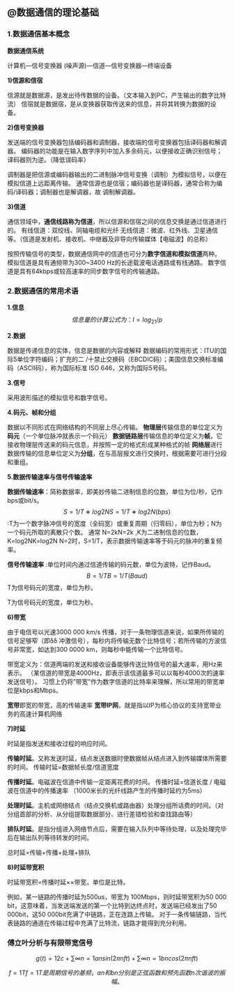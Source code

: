 ## @数据通信的理论基础

### **1.数据通信基本概念**

**数据通信系统**

计算机—信号变换器 (噪声源)—信道—信号变换器—终端设备

**1)信源和信宿**

信源就是数据源，是发出待传数据的设备。（文本输入到PC，产生输出的数字比特流）
信宿就是数据宿，是从变换器获取传送来的信息，并将其转换为数据的设备。

**2)信号变换器**

发送端的信号变换器包括编码器和调制器，接收端的信号变换器包括译码器和解调器。
编码器的功能是在输入数字序列中加入多余码元，以便接收正确识别信号；译码器则为逆。（降低误码率）

调制器是把信源或编码器输出的二进制脉冲信号变换（调制）为模拟信号，以便在模拟信道上远距离传输。
通常信源也是信宿；编码器也是译码器，通常合称为编码/译码器；调制器也是解调器，故 调制解调器。

**3)信道**

通信领域中，**通信线路称为信道**，所以信源和信宿之间的信息交换是通过信道进行的。
有线信道：双绞线、同轴电缆和光纤
无线信道：微波、红外线、卫星通信等。（信道是发射机、接收机、中继器及非导向传输媒体【电磁波】的总称）

按照传输信号的类型，数据通信网中的信道也可分为**数字信道和模拟信道**两种。
模拟信道是具有通频带为300~3400 Hz的长途载波电话通路或有线通路。
数字信道是具有64kbps或较高速率的同步数字信号的传输通路。

### **2.数据通信的常用术语**

**1.信息**
$$
信息量的计算公式为：I=log_21/p
$$

**2.数据**

数据是传递信息的实体，信息是数据的内容或解释
数据编码的常用形式：ITU的国际5单位字符编码；扩充的二 /十禁止交换码（EBCDIC码）；美国信息交换标准编码（ASCII码），称为国际标准 ISO 646，又称为国际5号码。

**3.信号**

采用波形描述的模拟信号和数字信号。

**4.码元、帧和分组**

数据以不同形式在网络结构的不同层上尽心传输。
**物理层**传输信息的单位定义为**码元**（一个单位脉冲就表示一个码元）
**数据链路层**传输信息的单位定义为**帧**，它接收物理层传送来的码元信息，并按照一定的格式形成某种格式的帧
**网络层**进行数据传输的信息单位定义为**分组**，在与高层报文进行交换时，根据需要可进行分段和重组。

**5.数据传输速率与信号传输速率**

**数据传输速率**：简称数据率，即美妙传输二进制信息的位数，单位为位/秒，记作bps或bit/s。
$$
S=1/T∗log2NS=1/T∗log2⁡N(bps)
$$
:T为一个数字脉冲信号的宽度（全码宽）或重复周期（归零码），单位为秒；N为一个码元所取的离散只个数。
通常 N=2kN=2k ,K为二进制信息的位数，K=log2NK=log2N N=2时，S=1/T，表示数据传输速率等于码元的脉冲的重复频率。

**信号传输速率** :单位时间内通过信道传输的码元数，单位为波特，记作Baud。
$$
B=1/TB=1/T(Baud)
$$
T为信号码元的宽度，单位为秒。

T为信号码元的宽度，单位为秒。

**6)带宽**

由于电信号以光速3000 000 km/s 传播，对于一条物理信道来说，如果所传输的信号足够窄（即δδ 冲激信号），每秒内将传输无数个比特信号；若所传输的方波信号非常宽，如达到300 0000 km，则每秒中能传输一个比特信号。

带宽定义为：信道两端的发送和接收设备能够传送比特信号的最大速率，用Hz来表示。
（某信道的带宽是4000Hz，即表示该信道最多可以以每秒4000次的速率发送信号）。
习惯上仍将”带宽”作为数字信道的比特率来理解，所以常用的带宽单位是kbps和Mbps。

**宽带**即宽的带宽，高的传输速率
**宽带IP网**，就是指以IP为核心协议的支持宽带业务的高速计算机网络

**7)时延**

时延是指发送和接收过程的响应时间。

**传输时延**。又称发送时延，结点发送数据时使数据帧从结点进入到传输媒体所需要的时间。
传输时延=数据帧长度/信道宽度

**传播时延**。电磁波在信道中传输一定距离花费的时间。
传播时延=信道长度 / 电磁波在信道中的传播速率 （1000米长的光纤线路产生的传播时延约为5ms）

**处理时延**。主机或网络结点（结点交换机或路由器）处理分组所话费的时间。（对分组首部的分析、从分组提取数据部分、进行差错检验和查找路由等）

**排队时延**。是指分组进入网络节点后，需要在输入队列中等待处理，以及处理完毕后在输出队列等待转发的时间。

总时延=传输+传播+处理+排队

**8)时延带宽积**

时延带宽积=传播时延××带宽，单位是比特。

例如，某一链路的传播时延为500us，带宽为 100Mbps，则时延带宽积为50 000 bit，这意味着，当发送端发送的第一个比特到达终点时，发送端已经发出了50 000bit，这50 000bit充满了中链路，正在连路上传输。
对于一条传输链路，当代表链路的通道在传输过程中充满了比特流，链路才能得到充分利用。

### 傅立叶分析与有限带宽信号

$$
g(t)=12c+∑∞n=1ansin(2πnft)+∑∞n=1bncos(2πnft)
$$

$$
f=1Tf=1T是周期信号的基频，an和bn分别是正弦函数和预先函数n次谐波的振幅。
$$

